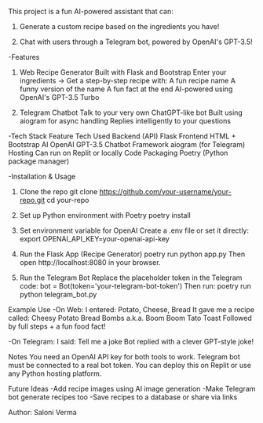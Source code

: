 This project is a fun AI-powered assistant that can:

1. Generate a custom recipe based on the ingredients you have!

2. Chat with users through a Telegram bot, powered by OpenAI's GPT-3.5!

-Features
1. Web Recipe Generator
Built with Flask and Bootstrap
Enter your ingredients → Get a step-by-step recipe with:
A fun recipe name
A funny version of the name
A fun fact at the end
AI-powered using OpenAI's GPT-3.5 Turbo

2. Telegram Chatbot
Talk to your very own ChatGPT-like bot
Built using aiogram for async handling
Replies intelligently to your questions

-Tech Stack
Feature	Tech Used
Backend (API)	Flask
Frontend	HTML + Bootstrap
AI	OpenAI GPT-3.5
Chatbot Framework	aiogram (for Telegram)
Hosting	Can run on Replit or locally
Code Packaging	Poetry (Python package manager)

-Installation & Usage
1. Clone the repo
git clone https://github.com/your-username/your-repo.git
cd your-repo

3. Set up Python environment with Poetry
poetry install

5. Set environment variable for OpenAI
Create a .env file or set it directly:
export OPENAI_API_KEY=your-openai-api-key

4. Run the Flask App (Recipe Generator)
poetry run python app.py
Then open http://localhost:8080 in your browser.

5. Run the Telegram Bot
Replace the placeholder token in the Telegram code:
bot = Bot(token='your-telegram-bot-token')
Then run:
poetry run python telegram_bot.py

Example Use
-On Web:
I entered: Potato, Cheese, Bread
It gave me a recipe called:
Cheesy Potato Bread Bombs
a.k.a. Boom Boom Tato Toast 
Followed by full steps + a fun food fact!

-On Telegram:
I said: Tell me a joke
Bot replied with a clever GPT-style joke!

Notes
You need an OpenAI API key for both tools to work.
Telegram bot must be connected to a real bot token.
You can deploy this on Replit or use any Python hosting platform.

Future Ideas
-Add recipe images using AI image generation
-Make Telegram bot generate recipes too
-Save recipes to a database or share via links


Author: Saloni Verma
